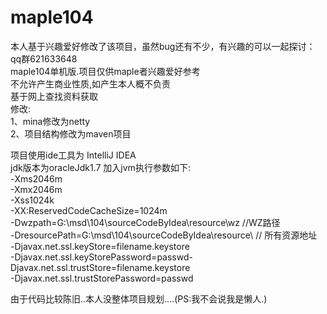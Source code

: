 # maple104
本人基于兴趣爱好修改了该项目，虽然bug还有不少，有兴趣的可以一起探讨：qq群621633648<br/>
maple104单机版.项目仅供maple者兴趣爱好参考<br/>
不允许产生商业性质,如产生本人概不负责<br/>
基于网上查找资料获取<br/>
修改:<br/>
  1、mina修改为netty<br/>
  2、项目结构修改为maven项目<br/>

项目使用ide工具为 IntelliJ IDEA<br/>
jdk版本为oracleJdk1.7
加入jvm执行参数如下:<br/>
-Xms2046m<br/>
-Xmx2046m<br/>
-Xss1024k<br/>
-XX:ReservedCodeCacheSize=1024m<br/>
-Dwzpath=G:\msd\104\sourceCodeByIdea\resource\wz     //WZ路径<br/>
-DresourcePath=G:\msd\104\sourceCodeByIdea\resource\  // 所有资源地址<br/>
-Djavax.net.ssl.keyStore=filename.keystore<br/>
-Djavax.net.ssl.keyStorePassword=passwd-Djavax.net.ssl.trustStore=filename.keystore<br/>
-Djavax.net.ssl.trustStorePassword=passwd<br/>


由于代码比较陈旧..本人没整体项目规划....(PS:我不会说我是懒人.)
